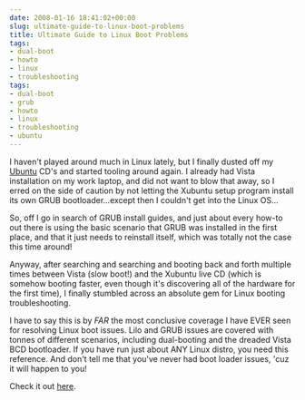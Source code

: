 ```yaml
---
date: 2008-01-16 18:41:02+00:00
slug: ultimate-guide-to-linux-boot-problems
title: Ultimate Guide to Linux Boot Problems
tags:
- dual-boot
- howto
- linux
- troubleshooting
tags:
- dual-boot
- grub
- howto
- linux
- troubleshooting
- ubuntu
---
```


I haven't played around much in Linux lately, but I finally dusted off my [Ubuntu](http://www.ubuntu.com/) CD's and started tooling around again. I already had Vista installation on my work laptop, and did not want to blow that away, so I erred on the side of caution by not letting the Xubuntu setup program install its own GRUB bootloader...except then I couldn't get into the Linux OS...

So, off I go in search of GRUB install guides, and just about every how-to out there is using the basic scenario that GRUB was installed in the first place, and that it just needs to reinstall itself, which was totally not the case this time around!

Anyway, after searching and searching and booting back and forth multiple times between Vista (slow boot!) and the Xubuntu live CD (which is somehow booting faster, even though it's discovering all of the hardware for the first time), I finally stumbled across an absolute gem for Linux booting troubleshooting.

I have to say this is by _FAR_ the most conclusive coverage I have EVER seen for resolving Linux boot issues. Lilo and GRUB issues are covered with tonnes of different scenarios, including dual-booting and the dreaded Vista BCD bootloader. If you have run just about ANY Linux distro, you need this reference. And don't tell me that you've never had boot loader issues, 'cuz it will happen to you!

Check it out [here](http://www.justlinux.com/forum/showthread.php?s=7b4f3007a3173da87ba7e5683965a271&t=144294).
